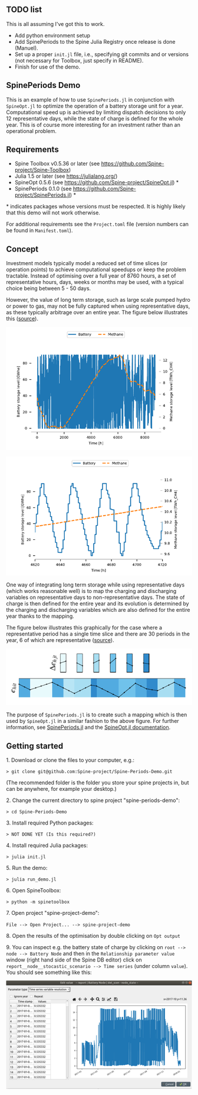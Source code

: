 ## TODO list
This is all assuming I've got this to work.
* Add python environment setup
* Add SpinePeriods to the Spine Julia Registry once release is done (Manuel).
* Set up a proper `init.jl` file, i.e., specifying git commits and or versions (not necessary for Toolbox, just specify in README).
* Finish for use of the demo.

SpinePeriods Demo
------------------

This is an example of how to use `SpinePeriods.jl` in conjunction with `SpineOpt.jl` to optimize the operation of a battery storage unit for a year. Computational speed up is achieved by limiting dispatch decisions to only 12 representative days, while the state of charge is defined for the whole year. This is of course more interesting for an investment rather than an operational problem.

Requirements
------------

* Spine Toolbox v0.5.36 or later (see https://github.com/Spine-project/Spine-Toolbox)
* Julia 1.5 or later (see https://julialang.org/)
* SpineOpt 0.5.6 (see https://github.com/Spine-project/SpineOpt.jl) \*
* SpinePeriods 0.1.0 (see https://github.com/Spine-project/SpinePeriods.jl) \*

\* indicates packages whose versions must be respected. It is highly likely that this demo will not work otherwise.

For additional requirements see the `Project.toml` file (version numbers can be found in `Manifest.toml`).

Concept
-------

Investment models typically model a reduced set of time slices (or operation points) to achieve computational speedups or keep the problem tractable. Instead of optimising over a full year of 8760 hours, a set of representative hours, days, weeks or months may be used, with a typical choice being between 5 - 50 days. 

However, the value of long term storage, such as large scale pumped hydro or power to gas, may not be fully captured when using representative days, as these typically arbitrage over an entire year. The figure below illustrates this ([source](https://lirias.kuleuven.be/retrieve/531420)).

![Storage state of charge evolution for battery and power to gas](figures/storage_state_of_charge_1.png)

![Zoomed in storage state of charge evolution for battery and power to gas](figures/storage_state_of_charge_2.png)

One way of integrating long term storage while using representative days (which works reasonable well) is to map the charging and discharging variables on representative days to non-representative days. The state of charge is then defined for the entire year and its evolution is determined by the charging and discharging variables which are also defined for the entire year thanks to the mapping.

The figure below illustrates this graphically for the case where a representative period has a single time slice and there are 30 periods in the year, 6 of which are representative ([source](https://www.mech.kuleuven.be/en/tme/research/energy-systems-integration-modeling/pdf-publications/wp-esim2021-1)).

![Illustration of representative period mapping](figures/representative_period_mapping.png)

The purpose of `SpinePeriods.jl` is to create such a mapping which is then used by `SpineOpt.jl` in a similar fashion to the above figure. For further information, see [SpinePeriods.jl](https://github.com/Spine-project/SpinePeriods.jl) and the [SpineOpt.jl documentation](https://spine-project.github.io/SpineOpt.jl/latest/advanced_concepts/representative_days_w_seasonal_storage/).

Getting started
---------------

1\. Download or clone the files to your computer, e.g.:

    > git clone git@github.com:Spine-project/Spine-Periods-Demo.git

   (The recommended folder is the folder you store your spine projects in, but can be anywhere, for example your desktop.)

2\. Change the current directory to spine project "spine-periods-demo":

    > cd Spine-Periods-Demo
	
3\. Install required Python packages:
	
	> NOT DONE YET (Is this required?)

4\. Install required Julia packages:

    > julia init.jl
    
5\. Run the demo:

    > julia run_demo.jl

6\. Open SpineToolbox:

    > python -m spinetoolbox

7\. Open project "spine-project-demo": 

   `File --> Open Project... --> spine-project-demo`

8\. Open the results of the optimisation by double clicking on `Opt output`

9\. You can inspect e.g. the battery state of charge by clicking on `root --> node --> Battery Node` and then in the `Relationship parameter value` window (right hand side of the Spine DB editor) click on `report__node__stocastic_scenario --> Time series` (under column `value`). You should see something like this:

![Example of battery state of charge](figures/example_battery_node_state.png)